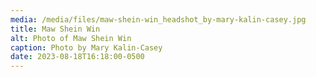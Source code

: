 ```yaml
---
media: /media/files/maw-shein-win_headshot_by-mary-kalin-casey.jpg
title: Maw Shein Win
alt: Photo of Maw Shein Win
caption: Photo by Mary Kalin-Casey
date: 2023-08-18T16:18:00-0500
---
```

